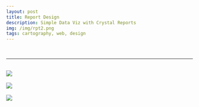 ```yaml
---
layout: post
title: Report Design
description: Simple Data Viz with Crystal Reports
img: /img/rpt2.png
tags: cartography, web, design
---
```

<br/>
<hr>

<br/>
<div class="img_row">
	<img class="col three" src="{{ site.baseurl }}/img/rpt1.png"/>
</div>
<br/>
<div class="img_row">
	<img class="col three" src="{{ site.baseurl }}/img/rpt2.png"/>
</div>
<br/>
<div class="img_row">
	<img class="col three" src="{{ site.baseurl }}/img/rpt3.png"/>
</div>
